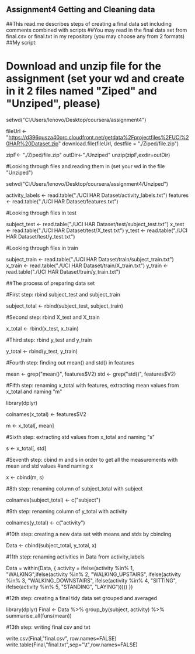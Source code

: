 ## Assignment4 Getting and Cleaning data

##This read.me describes steps of creating a final data set including comments combined with scripts
##You may read in the final data set from final.csv or final.txt in my repository (you may choose any from 2 formats)
##My script:


# Download and unzip file for the assignment (set your wd and create in it 2 files named "Ziped" and "Unziped", please)

setwd("C:/Users/lenovo/Desktop/coursera/assignment4")

fileUrl <- "https://d396qusza40orc.cloudfront.net/getdata%2Fprojectfiles%2FUCI%20HAR%20Dataset.zip"
download.file(fileUrl, destfile = "./Ziped/file.zip")

zipF<- "./Ziped/file.zip"
outDir<-"./Unziped"
unzip(zipF,exdir=outDir)

#Looking through files and reading them in (set your wd in the file "Unziped")

setwd("C:/Users/lenovo/Desktop/coursera/assignment4/Unziped")

activity_labels <- read.table("./UCI HAR Dataset/activity_labels.txt")
features <- read.table("./UCI HAR Dataset/features.txt")


#Looking through files in test

subject_test <- read.table("./UCI HAR Dataset/test/subject_test.txt")
x_test <- read.table("./UCI HAR Dataset/test/X_test.txt")
y_test <- read.table("./UCI HAR Dataset/test/y_test.txt")


#Looking through files in train

subject_train <- read.table("./UCI HAR Dataset/train/subject_train.txt")
x_train <- read.table("./UCI HAR Dataset/train/X_train.txt")
y_train <- read.table("./UCI HAR Dataset/train/y_train.txt")


##The process of preparing data set

#First step: rbind subject_test and subject_train

subject_total <- rbind(subject_test, subject_train)

#Second step: rbind X_test and X_train

x_total <- rbind(x_test, x_train)

#Third step: rbind y_test and y_train

y_total <- rbind(y_test, y_train)

#Fourth step: finding out mean() and std() in features

mean <- grep("mean()", features$V2)
std <- grep("std()", features$V2)


#Fifth step: renaming x_total with features, extracting mean values from x_total and naming "m"

library(dplyr)  

colnames(x_total) <- features$V2

m <- x_total[, mean]


#Sixth step: extracting std values from x_total and naming "s"

s <- x_total[, std]

#Seventh step: cbind m and s in order to get all the measurements with mean and std values
#and naming x

x <- cbind(m, s)

#8th step: renaming column of subject_total with subject

colnames(subject_total) <- c("subject")

#9th step: renaming column of y_total with activity

colnames(y_total) <- c("activity")

#10th step: creating a new data set with means and stds by cbinding 

Data <- cbind(subject_total, y_total, x)

#11th step: renaming activities in Data from activity_labels

Data = within(Data, {
  activity = ifelse(activity %in% 1, "WALKING",ifelse(activity %in% 2, "WALKING_UPSTAIRS",
  ifelse(activity %in% 3, "WALKING_DOWNSTAIRS", ifelse(activity %in% 4, "SITTING",
  ifelse(activity %in% 5, "STANDING",  "LAYING")))))
})


#12th step: creating a final tidy data set grouped and averaged

library(dplyr)
Final <- Data %>% group_by(subject, activity) %>% summarise_all(funs(mean))

#13th step: writing final csv and txt

write.csv(Final,"final.csv", row.names=FALSE)
write.table(Final,"final.txt",sep="\t",row.names=FALSE)
